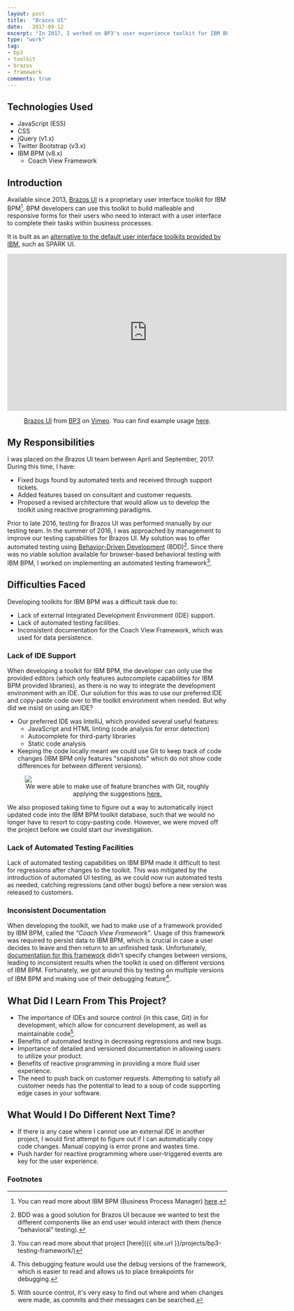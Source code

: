 ```yaml
---
layout: post
title:  "Brazos UI"
date:   2017-09-12
excerpt: "In 2017, I worked on BP3's user experience toolkit for IBM BPM, which was their highest selling product. I was responsible for bug fixes, adding new features, and improving the product architecture, based on customer support tickets."
type: "work"
tag:
- bp3
- toolkit
- brazos
- framework
comments: true
---
```

## Technologies Used
* JavaScript (ES5)
* CSS
* jQuery (v1.x)
* Twitter Bootstrap (v3.x)
* IBM BPM (v8.x)
  * Coach View Framework

## Introduction
Available since 2013, [Brazos UI](https://www.bp-3.com/products/brazos-user-experience-framework/) is a proprietary user interface toolkit for IBM BPM[^1]. BPM developers can use this toolkit to build malleable and responsive forms for their users who need to interact with a user interface to complete their tasks within business processes.

It is built as an [alternative to the default user interface toolkits provided by IBM](https://www-304.ibm.com/partnerworld/gsd/solutiondetails.do?solution=52680&expand=true&lc=en), such as SPARK UI.

<iframe src="https://player.vimeo.com/video/181988834?title=0&byline=0" width="640" height="360" frameborder="0" webkitallowfullscreen mozallowfullscreen allowfullscreen></iframe>
<center><p><a href="https://vimeo.com/181988834">Brazos UI</a> from <a href="https://vimeo.com/bp3global">BP3</a> on <a href="https://vimeo.com">Vimeo</a>. You can find example usage <a href="https://vimeo.com/71120734">here</a>.</p></center>

## My Responsibilities
I was placed on the Brazos UI team between April and September, 2017. During this time, I have:
* Fixed bugs found by automated tests and received through support tickets.
* Added features based on consultant and customer requests.
* Proposed a revised architecture that would allow us to develop the toolkit using reactive programming paradigms.

Prior to late 2016, testing for Brazos UI was performed manually by our testing team. In the summer of 2016, I was approached by management to improve our testing capabilities for Brazos UI. My solution was to offer automated testing using [Behavior-Driven Development](https://en.wikipedia.org/wiki/Behavior-driven_development) (BDD)[^2]. Since there was no viable solution available for browser-based behavioral testing with IBM BPM, I worked on implementing an automated testing framework[^3].

## Difficulties Faced
Developing toolkits for IBM BPM was a difficult task due to:
* Lack of external Integrated Development Environment (IDE) support.
* Lack of automated testing facilities.
* Inconsistent documentation for the Coach View Framework, which was used for data persistence.

### Lack of IDE Support
When developing a toolkit for IBM BPM, the developer can only use the provided editors (which only features autocomplete capabilities for IBM BPM provided libraries), as there is no way to integrate the development environment with an IDE. Our solution for this was to use our preferred IDE and copy-paste code over to the toolkit environment when needed. But why did we insist on using an IDE?
* Our preferred IDE was IntelliJ, which provided several useful features:
  * JavaScript and HTML linting (code analysis for error detection)
  * Autocomplete for third-party libraries
  * Static code analysis
* Keeping the code locally meant we could use Git to keep track of code changes (IBM BPM only features "snapshots" which do not show code differences for between different versions).

<figure>
  <a href="http://nvie.com/img/git-model@2x.png"><img src="http://nvie.com/img/git-model@2x.png"></a>
  <center><figcaption>We were able to make use of feature branches with Git, roughly applying the suggestions <a href="http://nvie.com/posts/a-successful-git-branching-model/">here.</a></figcaption></center>
</figure>

We also proposed taking time to figure out a way to automatically inject updated code into the IBM BPM toolkit database, such that we would no longer have to resort to copy-pasting code. However, we were moved off the project before we could start our investigation.

### Lack of Automated Testing Facilities
Lack of automated testing capabilities on IBM BPM made it difficult to test for regressions after changes to the toolkit. This was mitigated by the introduction of automated UI testing, as we could now run automated tests as needed, catching regressions (and other bugs) before a new version was released to customers.

### Inconsistent Documentation
When developing the toolkit, we had to make use of a framework provided by IBM BPM, called the _"Coach View Framework"_. Usage of this framework was required to persist data to IBM BPM, which is crucial in case a user decides to leave and then return to an unfinished task. Unfortunately, [documentation for this framework](https://www.ibm.com/support/knowledgecenter/en/SSFPJS_8.5.7/com.ibm.wbpm.ref.doc/topics/rcontext.html) didn't specify changes between versions, leading to inconsistent results when the toolkit is used on different versions of IBM BPM. Fortunately, we got around this by testing on multiple versions of IBM BPM and making use of their debugging feature[^4].

## What Did I Learn From This Project?
* The importance of IDEs and source control (in this case, Git) in for development, which allow for concurrent development, as well as maintainable code[^5].
* Benefits of automated testing in decreasing regressions and new bugs.
* Importance of detailed and versioned documentation in allowing users to utilize your product.
* Benefits of reactive programming in providing a more fluid user experience.
* The need to push back on customer requests. Attempting to satisfy all customer needs has the potential to lead to a soup of code supporting edge cases in your software.

## What Would I Do Different Next Time?
* If there is any case where I cannot use an external IDE in another project, I would first attempt to figure out if I can automatically copy code changes. Manual copying is error prone and wastes time.
* Push harder for reactive programming where user-triggered events are key for the user experience.

### Footnotes
[^1]: You can read more about IBM BPM (Business Process Manager) [here](http://www-03.ibm.com/software/products/en/business-process-manager-family).
[^2]: BDD was a good solution for Brazos UI because we wanted to test the different components like an end user would interact with them (hence "behavioral" testing).
[^3]: You can read more about that project [here]({{ site.url }}/projects/bp3-testing-framework/)
[^4]: This debugging feature would use the debug versions of the framework, which is easier to read and allows us to place breakpoints for debugging.
[^5]: With source control, it's very easy to find out where and when changes were made, as commits and their messages can be searched.